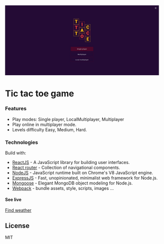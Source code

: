![alt text](https://github.com/jurekledzinski/tic-tac-toe-frontend/blob/media/images/Tictactoe.png?raw=true)

# Tic tac toe game

### Features

- Play modes: Single player, LocalMultiplayer, Multiplayer
- Play online in multiplayer mode.
- Levels difficulty Easy, Medium, Hard.

### Technologies

Build with:

- [ReactJS](https://reactjs.org/) - A JavaScript library for building user interfaces.
- [React router](https://reactrouter.com/) - Collection of navigational components.
- [NodeJS](https://nodejs.org/en/) - JavaScript runtime built on Chrome's V8 JavaScript engine.
- [ExpressJS](https://expressjs.com/) - Fast, unopinionated, minimalist web framework for Node.js.
- [Mongoose](https://mongoosejs.com/) - Elegant MongoDB object modeling for Node.js.
- [Webpack](https://webpack.js.org/) - bundle assets, style, scripts, images ...

#### See live

[Find weather](https://hungry-tesla-ef1a08.netlify.app)

## License

MIT
